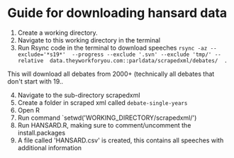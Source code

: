 # Guide for downloading hansard data

1. Create a working directory.
3. Navigate to this working directory in the terminal
4. Run Rsync code in the terminal to download speeches `rsync -az --exclude='*s19*'  --progress --exclude '.svn' --exclude 'tmp/' --relative  data.theyworkforyou.com::parldata/scrapedxml/debates/  .`

This will download all debates from 2000+ (technically all debates that don't start with 19..

4. Navigate to the sub-directory scrapedxml
3. Create a folder in scraped xml called `debate-single-years`
4. Open R
5. Run command `setwd('WORKING_DIRECTORY/scrapedxml/')
6. Run HANSARD.R, making sure to comment/uncomment the install.packages
7. A file called 'HANSARD.csv' is created, this contains all speeches with additional information
